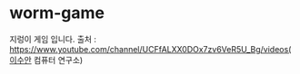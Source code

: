 # worm-game

지렁이 게임 입니다.
출처 : https://www.youtube.com/channel/UCFfALXX0DOx7zv6VeR5U_Bg/videos(이수안 컴퓨터 연구소)
